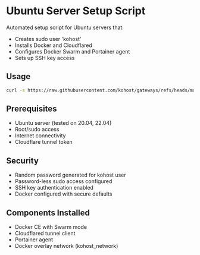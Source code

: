 # Ubuntu Server Setup Script

Automated setup script for Ubuntu servers that:
- Creates sudo user 'kohost'
- Installs Docker and Cloudflared
- Configures Docker Swarm and Portainer agent
- Sets up SSH key access

## Usage

```bash
curl -s https://raw.githubusercontent.com/kohost/gateways/refs/heads/master/gateway-setup.sh | sudo bash
```

## Prerequisites

- Ubuntu server (tested on 20.04, 22.04)
- Root/sudo access
- Internet connectivity
- Cloudflare tunnel token

## Security

- Random password generated for kohost user
- Password-less sudo access configured
- SSH key authentication enabled
- Docker configured with secure defaults

## Components Installed

- Docker CE with Swarm mode
- Cloudflared tunnel client
- Portainer agent
- Docker overlay network (kohost_network)
